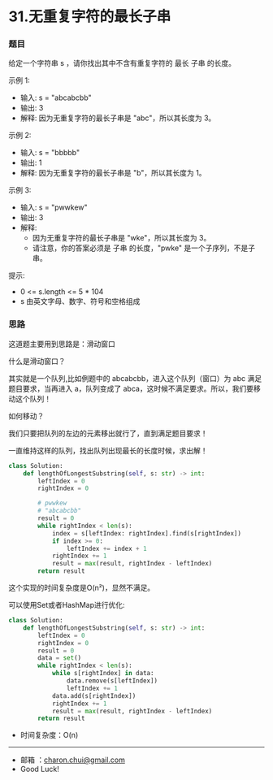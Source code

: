 31.无重复字符的最长子串
===


### 题目

给定一个字符串 s ，请你找出其中不含有重复字符的 最长 子串 的长度。

 

示例 1:     

- 输入: s = "abcabcbb"
- 输出: 3 
- 解释: 因为无重复字符的最长子串是 "abc"，所以其长度为 3。

示例 2:     

- 输入: s = "bbbbb"
- 输出: 1
- 解释: 因为无重复字符的最长子串是 "b"，所以其长度为 1。

示例 3:      

- 输入: s = "pwwkew"
- 输出: 3
- 解释: 
    - 因为无重复字符的最长子串是 "wke"，所以其长度为 3。
    - 请注意，你的答案必须是 子串 的长度，"pwke" 是一个子序列，不是子串。
 

提示:    

- 0 <= s.length <= 5 * 104
- s 由英文字母、数字、符号和空格组成


### 思路

这道题主要用到思路是：滑动窗口

什么是滑动窗口？

其实就是一个队列,比如例题中的 abcabcbb，进入这个队列（窗口）为 abc 满足题目要求，当再进入 a，队列变成了 abca，这时候不满足要求。所以，我们要移动这个队列！

如何移动？

我们只要把队列的左边的元素移出就行了，直到满足题目要求！

一直维持这样的队列，找出队列出现最长的长度时候，求出解！



```python
class Solution:
    def lengthOfLongestSubstring(self, s: str) -> int:
        leftIndex = 0
        rightIndex = 0

        # pwwkew
        # "abcabcbb"
        result = 0
        while rightIndex < len(s):
            index = s[leftIndex: rightIndex].find(s[rightIndex])
            if index >= 0:
                leftIndex += index + 1
            rightIndex += 1
            result = max(result, rightIndex - leftIndex)
        return result
```

这个实现的时间复杂度是O(n²)，显然不满足。    

可以使用Set或者HashMap进行优化:   



```python
class Solution:
    def lengthOfLongestSubstring(self, s: str) -> int:
        leftIndex = 0
        rightIndex = 0
        result = 0
        data = set()
        while rightIndex < len(s):
            while s[rightIndex] in data:
                data.remove(s[leftIndex])
                leftIndex += 1
            data.add(s[rightIndex])
            rightIndex += 1
            result = max(result, rightIndex - leftIndex)
        return result
```



- 时间复杂度：O(n)





---
- 邮箱 ：charon.chui@gmail.com  
- Good Luck! 

	
